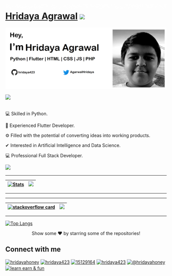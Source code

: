# ![](https://github.com/Akash-Salvi/Akash-Salvi/blob/master/Hello(1).gif)[Hridaya Agrawal](https://github.com/hridaya423) <img src="https://raw.githubusercontent.com/MartinHeinz/MartinHeinz/master/wave.gif" width="30px">
<a href="http://hridaya423.github.io/"><img src="https://raw.githubusercontent.com/hridaya423/hridaya423/main/banner.png" /></a>

![](https://komarev.com/ghpvc/?username=hridaya423) <br><br>


💻 Skilled in Python.

📱 Experienced Flutter Developer.

⚙️ Filled with the potential of converting ideas into working products.

✔ Interested in Artificial Intelligence and Data Science.

💻 Professional Full Stack Developer.

<a href="https://www.youtube.com/channel/UCPK-CMPMf8juRuFyUVzwDsw?sub_confirmation=1"><img src="https://img.shields.io/static/v1?label=Learn%20Earn%20%20Fun&message=Subscribe&logo=YouTube&color=FF0000&style=for-the-badge" /></a>

 ---

|[![Stats](https://github-readme-stats.vercel.app/api?username=hridaya423&show_icons=true&theme=tokyonight&count_private=true&bg_color=30,e96443,904e95&title_color=fff&text_color=fff)](https://github-profile-trophy.vercel.app/?username=hridaya423&row=2&column=3&margin-w=8&margin-h=8) |<img src="https://github-profile-trophy.vercel.app/?username=hridaya423&row=2&column=3&margin-w=8&margin-h=8"/>|
|---|---|
 
 ---

---

|[![stackoverflow card](https://readme-components.vercel.app/api?component=stackoverflow&stackoverflowid=15129164)](https://stackoverflow.com/users/15129164/hridaya-agrawal) |<img src="https://github-readme-streak-stats.herokuapp.com/?user=hridaya423&theme=calm"/>|
|---|---|
 
 ---
 
 [![Top Langs](https://github-readme-stats.vercel.app/api/top-langs/?username=hridaya423&layout=compact)](https://github.com/hridaya423)

 
<p align="center">
 Show some ❤️ by starring some of the repositories!
</p>

## Connect with me

<p align="left">
<a href="https://codepen.io/hridayahoney" target="blank"><img align="center" src="https://cdn.jsdelivr.net/npm/simple-icons@3.0.1/icons/codepen.svg" alt="hridayahoney" height="30" width="40" /></a>
<a href="https://dev.to/hridaya423" target="blank"><img align="center" src="https://cdn.jsdelivr.net/npm/simple-icons@3.0.1/icons/dev-dot-to.svg" alt="hridaya423" height="30" width="40" /></a>
<a href="https://stackoverflow.com/users/15129164/hridaya-agrawal" target="blank"><img align="center" src="https://cdn.jsdelivr.net/npm/simple-icons@3.0.1/icons/stackoverflow.svg" alt="15129164" height="30" width="40" /></a>
<a href="https://dribbble.com/hridaya123" target="blank"><img align="center" src="https://cdn.jsdelivr.net/npm/simple-icons@3.0.1/icons/dribbble.svg" alt="hridaya423" height="30" width="40" /></a>
<a href="https://medium.com/@hridayahoney" target="blank"><img align="center" src="https://cdn.jsdelivr.net/npm/simple-icons@3.0.1/icons/medium.svg" alt="@hridayahoney" height="30" width="40" /></a>
<a href="https://www.youtube.com/c/LearningFunEarn" target="blank"><img align="center" src="https://cdn.jsdelivr.net/npm/simple-icons@3.0.1/icons/youtube.svg" alt="learn earn & fun" height="30" width="40" /></a>
</p>


